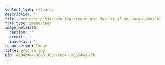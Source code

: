 ```yaml
---
content_type: resource
description: ''
file: /media/https%3A/open-learning-course-data-rc.s3.amazonaws.com/18-152-introduction-to-partial-differential-equations-fall-2005/4e04b08496e53058c6c41a06546c87fb_prob_2a.jpg
file_type: image/jpeg
image_metadata:
  caption: ''
  credit: ''
  image-alt: ''
resourcetype: Image
title: prob_2a.jpg
uid: 4e04b084-96e5-3058-c6c4-1a06546c87fb
---
```

